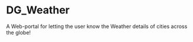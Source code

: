 # DG_Weather
A Web-portal for letting the user know the Weather details of cities across the globe!
